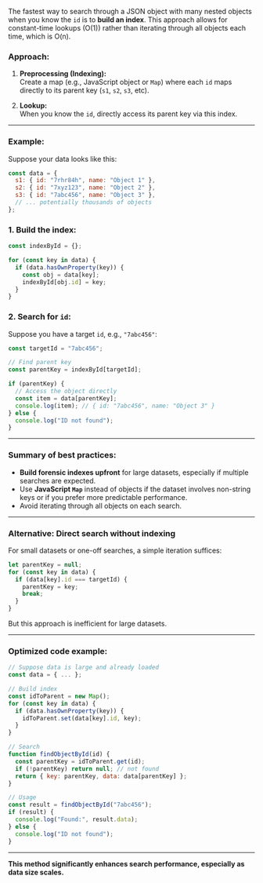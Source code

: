 The fastest way to search through a JSON object with many nested objects when you know the `id` is to **build an index**. This approach allows for constant-time lookups (O(1)) rather than iterating through all objects each time, which is O(n).

### Approach:

1. **Preprocessing (Indexing):**  
   Create a map (e.g., JavaScript object or `Map`) where each `id` maps directly to its parent key (`s1`, `s2`, `s3`, etc).

2. **Lookup:**  
   When you know the `id`, directly access its parent key via this index.

---

### Example:

Suppose your data looks like this:

```js
const data = {
  s1: { id: "7rhr84h", name: "Object 1" },
  s2: { id: "7xyz123", name: "Object 2" },
  s3: { id: "7abc456", name: "Object 3" },
  // ... potentially thousands of objects
};
```

### 1. Build the index:

```js
const indexById = {};

for (const key in data) {
  if (data.hasOwnProperty(key)) {
    const obj = data[key];
    indexById[obj.id] = key;
  }
}
```

### 2. Search for `id`:

Suppose you have a target `id`, e.g., `"7abc456"`:

```js
const targetId = "7abc456";

// Find parent key
const parentKey = indexById[targetId];

if (parentKey) {
  // Access the object directly
  const item = data[parentKey];
  console.log(item); // { id: "7abc456", name: "Object 3" }
} else {
  console.log("ID not found");
}
```

---

### **Summary of best practices:**

- **Build forensic indexes upfront** for large datasets, especially if multiple searches are expected.
- Use **JavaScript `Map`** instead of objects if the dataset involves non-string keys or if you prefer more predictable performance.
- Avoid iterating through all objects on each search.

---

### **Alternative: Direct search without indexing**

For small datasets or one-off searches, a simple iteration suffices:

```js
let parentKey = null;
for (const key in data) {
  if (data[key].id === targetId) {
    parentKey = key;
    break;
  }
}
```

But this approach is inefficient for large datasets.

---

### **Optimized code example:**

```js
// Suppose data is large and already loaded
const data = { ... };

// Build index
const idToParent = new Map();
for (const key in data) {
  if (data.hasOwnProperty(key)) {
    idToParent.set(data[key].id, key);
  }
}

// Search
function findObjectById(id) {
  const parentKey = idToParent.get(id);
  if (!parentKey) return null; // not found
  return { key: parentKey, data: data[parentKey] };
}

// Usage
const result = findObjectById("7abc456");
if (result) {
  console.log("Found:", result.data);
} else {
  console.log("ID not found");
}
```

---

**This method significantly enhances search performance, especially as data size scales.**